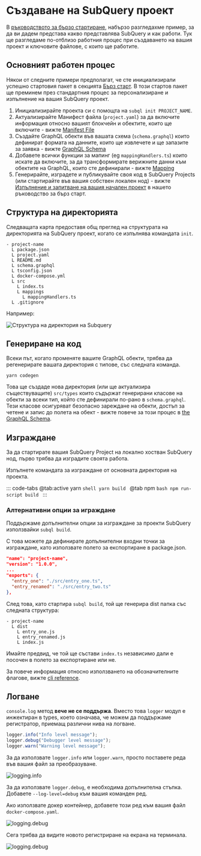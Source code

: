 # Създаване на SubQuery проект

В [ръководството за бързо стартиране](/quickstart/quickstart-polkadot.md), набързо разгледахме пример, за да ви дадем представа какво представлява SubQuery и как работи. Тук ще разгледаме по-отблизо работния процес при създаването на вашия проект и ключовите файлове, с които ще работите.

## Основният работен процес

Някои от следните примери предполагат, че сте инициализирали успешно стартовия пакет в секцията [Бърз старт](../quickstart/quickstart-polkadot.md). В този стартов пакет ще преминем през стандартния процес за персонализиране и изпълнение на вашия SubQuery проект.

1. Инициализирайте проекта си с помощта на `subql init PROJECT_NAME`.
2. Актуализирайте Манифест файла (`project.yaml`) за да включите информация относно вашият блокчейн и обектите, които ще включите - вижте [Manifest File](./manifest.md)
3. Създайте GraphQL обекти във вашата схема (`schema.graphql`) които дефинират формата на данните, които ще извлечете и ще запазите за заявка - вижте [GraphQL Schema](./graphql.md)
4. Добавете всички функции за мапинг (eg `mappingHandlers.ts`) които искате да включите, за да трансформирате верижните данни към обектите на GraphQL, които сте дефинирали - вижте [Mapping](./mapping/polkadot.md)
5. Генерирайте, изградете и публикувайте своя код в SubQuery Projects (или стартирайте във вашия собствен локален нод) - вижте [Изпълнение и запитване на вашия начален проект](./quickstart-polkadot.md#running-and-querying-your-starter-project) в нашето ръководство за бърз старт.

## Структура на директорията

Следващата карта предоставя общ преглед на структурата на директорията на SubQuery проект, когато се изпълнява командата `init`.

```
- project-name
  L package.json
  L project.yaml
  L README.md
  L schema.graphql
  L tsconfig.json
  L docker-compose.yml
  L src
    L index.ts
    L mappings
      L mappingHandlers.ts
  L .gitignore
```

Например:

![Структура на директория на Subquery](/assets/img/subQuery_directory_stucture.png)

## Генериране на код

Всеки път, когато променяте вашите GraphQL обекти, трябва да регенерирате вашата директория с типове, със следната команда.

```
yarn codegen
```

Това ще създаде нова директория (или ще актуализира съществуващите) `src/types` които съдържат генерирани класове на обекти за всеки тип, който сте дефинирали по-рано в `schema.graphql`. Тези класове осигуряват безопасно зареждане на обекти, достъп за четене и запис до полета на обект - вижте повече за този процес в [the GraphQL Schema](./graphql.md).

## Изграждане

За да стартирате вашия SubQuery Project на локално хостван SubQuery нод, първо трябва да изградите своята работа.

Изпълнете командата за изграждане от основната директория на проекта.

::: code-tabs @tab:active yarn `shell yarn build `
@tab npm `bash npm run-script build ` :::

### Алтернативни опции за играждане

Поддържаме допълнителни опции за изграждане за проекти SubQuery използвайки `subql build`.

С това можете да дефинирате допълнителни входни точки за изграждане, като използвате полето за експортиране в package.json.

```json
"name": "project-name",
"version": "1.0.0",
...
"exports": {
  "entry_one": "./src/entry_one.ts",
  "entry_renamed": "./src/entry_two.ts"
},
```

След това, като стартира `subql build`, той ще генерира dist папка със следната структура:

```
- project-name
  L dist
    L entry_one.js
    L entry_renamed.js
    L index.js
```

Имайте предвид, че той ще състави `index.ts` независимо дали е посочен в полето за експортиране или не.

За повече информация относно използването на обозначителните флагове, вижте [cli reference](https://doc.subquery.network/run_publish/references/#build).

## Логване

`console.log` метод **вече не се поддържа**. Вместо това `logger` модул е инжектиран в types, което означава, че можем да поддържаме регистратор, приемащ различни нива на логване.

```typescript
logger.info("Info level message");
logger.debug("Debugger level message");
logger.warn("Warning level message");
```

За да използвате `logger.info` или `logger.warn`, просто поставете реда във вашия файл за преобразуване.

![logging.info](/assets/img/logging_info.png)

За да използвате `logger.debug`, е необходима допълнителна стъпка. Добавете `--log-level=debug` към вашия команден ред.

Ако използвате докер контейнер, добавете този ред към вашия файл `docker-compose.yaml`.

![logging.debug](/assets/img/logging_debug.png)

Сега трябва да видите новото регистриране на екрана на терминала.

![logging.debug](/assets/img/subquery_logging.png)
